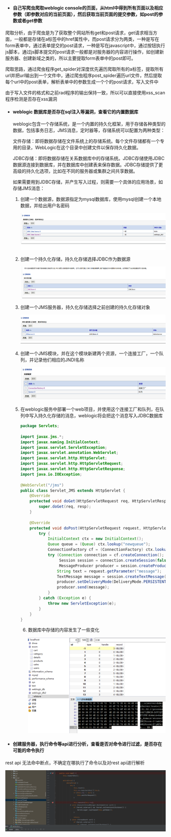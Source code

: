 - #### 自己写爬虫爬取weblogic console的页面，从html中得到所有页面以及相应参数（即参数对应的当前页面），然后获取当前页面的提交参数，如post的参数或者get参数

​		爬取分析，由于爬虫是为了获取整个网站所有get和post请求，get请求相当方面，一般都是存储在a标签中的href属性中，而post请求分为两类，一种是写在form表单中，通过表单提交的post请求，一种是写在javascript中，通过按钮执行js脚本，通过js脚本提交的post请求一般都是对服务器的内容进行操作，如创建新服务器、创建新域之类的，所以主要提取form表单中的post即可。

​		爬取思路，通过爬虫程序get_spider对深度优先遍历爬取所有的a标签，提取所有url并把url输出到一个文件中，通过爬虫程序post_spider遍历url文件，然后提取每个url中的post表单，解析表单中的参数生成一个个的post请求，写入文件中

​		由于写入文件的格式和之前rad程序的输出保持一致，所以可以直接使用xss_scan程序检测是否存在xss漏洞

- #### weblogic 数据库是否存在sql注入等漏洞，查看它的内置数据库

  weblogic包含一个存储系统，是一个内置的持久化框架，用于存储各种类型的数据，包括事务日志，JMS消息，定时器等，存储系统可以配置为两种类型：

  文件存储：即将数据存储在文件系统上的存储系统。每个文件存储都有一个专用的目录，WebLogic在这个目录中创建文件以保存持久化数据。

  JDBC存储：即将数据存储在关系数据库中的存储系统。JDBC存储使用JDBC数据源连接到数据库，并在数据库中创建表来保存数据。JDBC存储提供了更高级的持久化选项，比如在不同的服务器或集群之间共享数据。

  如果需要用到JDBC存储，并产生写入过程，则需要一个具体的应用场景，如存储JMS消息：

  1. 创建一个数据源，数据源指定为mysql数据库，使用mysql创建一个本地数据，并给出用户名密码

     ![image-20230710234131629](.\images\image-20230710234131629.png)

  2. 创建一个持久化存储，持久化存储选择JDBC作为数据源

     ![image-20230710234242513](.\images\image-20230710234242513.png)

  3. 创建一个JMS服务器，持久化存储选择之前创建的持久化存储对象

     ![image-20230710234350047](.\images\image-20230710234350047.png)

  4. 创建一个JMS模块，并在这个模块新建两个资源，一个连接工厂，一个队列，并记录他们相应的JNDI名称

     ![image-20230710234714993](.\images\image-20230710234714993.png)

  5. 在weblogic服务中部署一个web项目，并使用这个连接工厂和队列，在队列中写入持久化存储的消息，weblogic将会把这个消息写入JDBC数据库

     ```java
     package Servlets;
     
     import javax.jms.*;
     import javax.naming.InitialContext;
     import javax.servlet.ServletException;
     import javax.servlet.annotation.WebServlet;
     import javax.servlet.http.HttpServlet;
     import javax.servlet.http.HttpServletRequest;
     import javax.servlet.http.HttpServletResponse;
     import java.io.IOException;
     
     @WebServlet("/jms")
     public class Servlet_JMS extends HttpServlet {
         @Override
         protected void doGet(HttpServletRequest req, HttpServletResponse resp) throws ServletException, IOException {
             super.doGet(req, resp);
         }
     
         @Override
         protected void doPost(HttpServletRequest request, HttpServletResponse response) throws ServletException, IOException {
             try {
                 InitialContext ctx = new InitialContext();
                 Queue queue = (Queue) ctx.lookup("newqueue");
                 ConnectionFactory cf = (ConnectionFactory) ctx.lookup("newfactory");
                 try (Connection connection = cf.createConnection();
                      Session session = connection.createSession(false, Session.AUTO_ACKNOWLEDGE);
                      MessageProducer producer = session.createProducer(queue)) {
                     String text = request.getParameter("message");
                     TextMessage message = session.createTextMessage(text);
                     producer.setDeliveryMode(DeliveryMode.PERSISTENT);
                     producer.send(message);
                 }
             } catch (Exception e) {
                 throw new ServletException(e);
             }
         }
     }
     
     ```

     6. 数据库中存储的内容发生了一些变化

        ![image-20230710235425199](.\images\image-20230710235425199.png)

  

- #### 创建服务器，执行命令等api进行分析，查看是否对命令进行过滤，是否存在可能的命令执行


rest api 无法命中断点，不确定在哪执行了命令以及对rest api进行解析

![image-20230711002837093](.\images\image-20230711002837093.png)